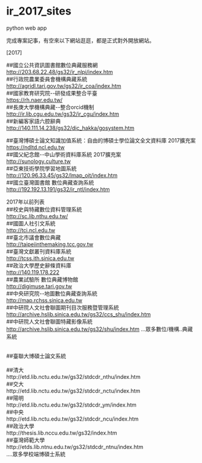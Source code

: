 # ir_2017_sites
python web app

完成專案記事，有空來以下網站逛逛，都是正式對外開放網站。<br>

[2017]<br>

##國立公共資訊圖書館數位典藏服務網<br> 
http://203.68.22.48/gs32/ir_nlpi/index.htm
<br>
##行政院農業委員會機構典藏系統<br>
http://agridl.tari.gov.tw/gs32/ir_coa/index.htm
<br>
##國家教育研究院--研發成果整合平臺<br>
https://rh.naer.edu.tw/
<br>
##長庚大學機構典藏--整合orcid機制<br>
http://ir.lib.cgu.edu.tw/gs32/ir_cgu/index.htm
<br>
##新編客家語六腔辭典<br>
http://140.111.14.238/gs32/dic_hakka/gosystem.htm

##臺灣博碩士論文知識加值系統：自由的博碩士學位論文全文資料庫 2017擴充案<br>
https://ndltd.ncl.edu.tw
<br>
##國父紀念館--中山學術資料庫系統 2017擴充案<br>
http://sunology.culture.tw
<br>
##亞東技術學院學習地圖系統<br>
http://120.96.33.45/gs32/lmap_oit/index.htm
<br>
##國立臺灣圖書館 數位典藏查詢系統<br>
http://192.192.13.191/gs32/ir_ntl/index.htm
<br>

2017年以前列表<br>
##校史與特藏數位資料管理系統<br>
http://sc.lib.nthu.edu.tw/
<br>
##國圖人社引文系統<br>
http://tci.ncl.edu.tw
<br>
##臺北市議會數位典藏<br>
http://taipeiinthemaking.tcc.gov.tw
<br>
##臺灣文獻叢刊資料庫系統<br>
http://tcss.ith.sinica.edu.tw
<br>
##政治大學歷史辭條資料庫<br>
http://140.119.178.222
<br>
##農業試驗所 數位典藏博物館<br>
http://digimuse.tari.gov.tw
<br>
##中央研究院--地圖數位典藏查詢系統<br>
http://map.rchss.sinica.edu.tw
<br>
##中研院人文社會聯圖期刊目次服務暨管理系統<br>
http://archive.hslib.sinica.edu.tw/gs32/ccs_shu/index.htm
<br>
##中研院人文社會聯圖特藏影像系統<br>
http://archive.hslib.sinica.edu.tw/gs32/shu/index.htm
...眾多數位/機構..典藏系統


<br>
##臺聯大博碩士論文系統<br>
<br>
##清大<br>
http://etd.lib.nctu.edu.tw/gs32/stdcdr_nthu/index.htm
<br>
##交大<br>
http://etd.lib.nctu.edu.tw/gs32/stdcdr_nctu/index.htm
<br>
##陽明<br>
http://etd.lib.nctu.edu.tw/gs32/stdcdr_ym/index.htm
<br>
##中央<br>
http://etd.lib.nctu.edu.tw/gs32/stdcdr_ncu/index.htm
<br>
##政治大學<br>
http://thesis.lib.nccu.edu.tw/gs32/index.htm
<br>
##臺灣師範大學<br>
http://etds.lib.ntnu.edu.tw/gs32/stdcdr_ntnu/index.htm
<br>
....眾多學校端博碩士系統













